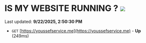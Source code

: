 # IS MY WEBSITE RUNNING ? [![](https://img.shields.io/static/v1?label=Sponsor&message=%E2%9D%A4&logo=GitHub&color=%23fe8e86)](https://github.com/sponsors/Youssef-Lehmam)

Last updated: **9/22/2025, 2:50:30 PM**

- `GET` [https://youssefservice.me](https://youssefservice.me) - **Up** (249ms)
